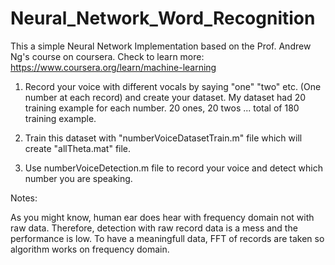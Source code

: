 # Neural_Network_Word_Recognition

This a simple Neural Network Implementation based on the Prof. Andrew Ng's course on coursera.
Check to learn more: https://www.coursera.org/learn/machine-learning

1. Record your voice with different vocals by saying "one" "two" etc. (One number at each record) and create your dataset. My dataset had 20 training example for each number. 20 ones, 20 twos ... total of 180 training example.

2. Train this dataset with "numberVoiceDatasetTrain.m" file which will create "allTheta.mat" file.

3. Use numberVoiceDetection.m file to record your voice and detect which number you are speaking.

Notes:

As you might know, human ear does hear with frequency domain not with raw data. Therefore, detection with raw record data is a mess and the performance is low. To have a meaningfull data, FFT of records are taken so algorithm works on frequency domain.

  
